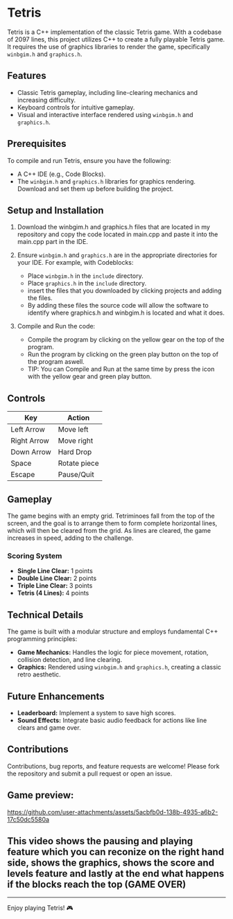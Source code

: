 # Tetris

Tetris is a C++ implementation of the classic Tetris game. With a codebase of 2097 lines, this project utilizes C++ to create a fully playable Tetris game. It requires the use of graphics libraries to render the game, specifically `winbgim.h` and `graphics.h`.

## Features

- Classic Tetris gameplay, including line-clearing mechanics and increasing difficulty.
- Keyboard controls for intuitive gameplay.
- Visual and interactive interface rendered using `winbgim.h` and `graphics.h`.

## Prerequisites

To compile and run Tetris, ensure you have the following:

- A C++ IDE (e.g., Code Blocks).
- The `winbgim.h` and `graphics.h` libraries for graphics rendering. Download and set them up before building the project.

## Setup and Installation

1. Download the winbgim.h and graphics.h files that are located in my repository and copy the code located in main.cpp and paste it into the main.cpp part in the IDE.

2. Ensure `winbgim.h` and `graphics.h` are in the appropriate directories for your IDE. For example, with Codeblocks:
   - Place `winbgim.h` in the `include` directory.
   - Place `graphics.h` in the `include` directory.
   - insert the files that you downloaded by clicking projects and adding the files.
   - By adding these files the source code will allow the software to identify where graphics.h and winbgim.h is located and what it does.

3. Compile and Run the code:
   - Compile the program by clicking on the yellow gear on the top of the program.
   - Run the program by clicking on the green play button on the top of the program aswell.
   - TIP: You can Compile and Run at the same time by press the icon with the yellow gear and green play button.
   

## Controls

| Key         | Action            |
|-------------|-------------------|
| Left Arrow  | Move left         |
| Right Arrow | Move right        |
| Down Arrow  | Hard Drop         |
| Space       | Rotate piece      |
| Escape      | Pause/Quit        |

## Gameplay

The game begins with an empty grid. Tetriminoes fall from the top of the screen, and the goal is to arrange them to form complete horizontal lines, which will then be cleared from the grid. As lines are cleared, the game increases in speed, adding to the challenge.

### Scoring System
- **Single Line Clear:** 1 points
- **Double Line Clear:** 2 points
- **Triple Line Clear:** 3 points
- **Tetris (4 Lines):**  4 points

## Technical Details

The game is built with a modular structure and employs fundamental C++ programming principles:
- **Game Mechanics:** Handles the logic for piece movement, rotation, collision detection, and line clearing.
- **Graphics:** Rendered using `winbgim.h` and `graphics.h`, creating a classic retro aesthetic.

## Future Enhancements

- **Leaderboard:** Implement a system to save high scores.
- **Sound Effects:** Integrate basic audio feedback for actions like line clears and game over.

## Contributions

Contributions, bug reports, and feature requests are welcome! Please fork the repository and submit a pull request or open an issue.

## Game preview:



https://github.com/user-attachments/assets/5acbfb0d-138b-4935-a6b2-17c50dc5580a



## This video shows the pausing and playing feature which you can reconize on the right hand side, shows the graphics, shows the score and levels feature and lastly at the end what happens if the blocks reach the top (GAME OVER)

---

Enjoy playing Tetris! 🎮
